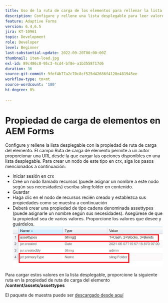 ```yaml
---
title: Uso de la ruta de carga de los elementos para rellenar la lista desplegable
description: Configure y rellene una lista desplegable para leer valores de un nodo crx
feature: Adaptive Forms
version: 6.4,6.5
jira: KT-10961
topic: Development
role: Developer
level: Beginner
last-substantial-update: 2022-09-20T00:00:00Z
thumbnail: item-load.jpg
exl-id: 89c486c8-95c3-4cd4-bf8e-a1b3558f17d6
duration: 36
source-git-commit: 9fef4b77a2c70c8cf525d42686f4120e481945ee
workflow-type: tm+mt
source-wordcount: '180'
ht-degree: 0%

---
```


# Propiedad de carga de elementos en AEM Forms

Configure y rellene la lista desplegable con la propiedad de ruta de carga del elemento.
El campo Ruta de carga de elemento permite a un autor proporcionar una URL desde la que cargar las opciones disponibles en una lista desplegable.
Para crear un nodo de este tipo en crx, siga los pasos mencionados a continuación:
* Iniciar sesión en crx
* Cree un nodo llamado recursos (puede asignar un nombre a este nodo según sus necesidades) escriba sling:folder en contenido.
* Guardar
* Haga clic en el nodo de recursos recién creado y establezca sus propiedades como se muestra a continuación
* Deberá crear una propiedad de tipo cadena denominada assettypes (puede asignarle un nombre según sus necesidades). Asegúrese de que la propiedad sea de varios valores. Proporcione los valores que desee y guárdelos.
  ![item-load-path](assets/item-load-path-crx.png)

Para cargar estos valores en la lista desplegable, proporcione la siguiente ruta en la propiedad de ruta de carga del elemento  **/content/assets/assettypes**

El paquete de muestra puede ser [descargado desde aquí](assets/item-load-path-package.zip)

